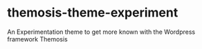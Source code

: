 # themosis-theme-experiment
An Experimentation theme to get more known with the Wordpress framework Themosis
